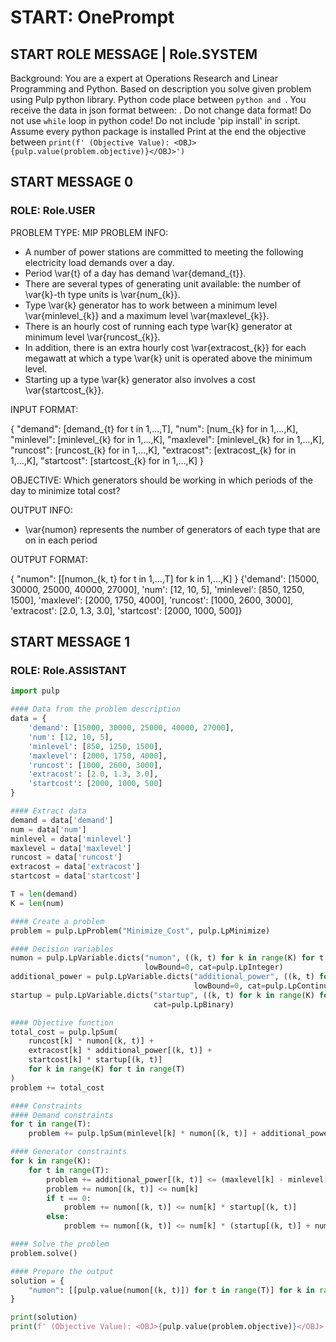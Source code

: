# START: OnePrompt 
## START ROLE MESSAGE | Role.SYSTEM 
Background: You are a expert at Operations Research and Linear Programming and Python. Based on description you solve given problem using Pulp python library. Python code place between ```python and ```. You receive the data in json format between: <DATA></DATA>. Do not change data format! Do not use `while` loop in python code! Do not include 'pip install' in script. Assume every python package is installed Print at the end the objective between <OBJ></OBJ> `print(f' (Objective Value): <OBJ>{pulp.value(problem.objective)}</OBJ>')`  
## START MESSAGE 0 
### ROLE: Role.USER
<DESCRIPTION>
PROBLEM TYPE: MIP
PROBLEM INFO:

- A number of power stations are committed to meeting the following electricity load demands over a day.
- Period \var{t} of a day has demand \var{demand_{t}}.
- There are several types of generating unit available: the number of \var{k}-th type units is \var{num_{k}}.
- Type \var{k} generator has to work between a minimum level \var{minlevel_{k}} and a maximum level \var{maxlevel_{k}}. 
- There is an hourly cost of running each type \var{k} generator at minimum level \var{runcost_{k}}. 
- In addition, there is an extra hourly cost \var{extracost_{k}} for each megawatt at which a type \var{k} unit is operated above the minimum level. 
- Starting up a type \var{k} generator also involves a cost \var{startcost_{k}}.


INPUT FORMAT:

{
    "demand": [demand_{t} for t in 1,...,T],
    "num": [num_{k} for in 1,...,K],
    "minlevel": [minlevel_{k} for in 1,...,K],
    "maxlevel": [minlevel_{k} for in 1,...,K],
    "runcost": [runcost_{k} for in 1,...,K],
    "extracost": [extracost_{k} for in 1,...,K],
    "startcost": [startcost_{k} for in 1,...,K]
}


OBJECTIVE: Which generators should be working in which periods of the day to minimize total cost?

OUTPUT INFO:

- \var{numon} represents the number of generators of each type that are on in each period

OUTPUT FORMAT:

{
    "numon": [[numon_{k, t} for t in 1,...,T] for k in 1,...,K]
}
</DESCRIPTION>
<DATA>
{'demand': [15000, 30000, 25000, 40000, 27000], 'num': [12, 10, 5], 'minlevel': [850, 1250, 1500], 'maxlevel': [2000, 1750, 4000], 'runcost': [1000, 2600, 3000], 'extracost': [2.0, 1.3, 3.0], 'startcost': [2000, 1000, 500]}</DATA>


## START MESSAGE 1 
### ROLE: Role.ASSISTANT
```python
import pulp

#### Data from the problem description
data = {
    'demand': [15000, 30000, 25000, 40000, 27000],
    'num': [12, 10, 5],
    'minlevel': [850, 1250, 1500],
    'maxlevel': [2000, 1750, 4000],
    'runcost': [1000, 2600, 3000],
    'extracost': [2.0, 1.3, 3.0],
    'startcost': [2000, 1000, 500]
}

#### Extract data
demand = data['demand']
num = data['num']
minlevel = data['minlevel']
maxlevel = data['maxlevel']
runcost = data['runcost']
extracost = data['extracost']
startcost = data['startcost']

T = len(demand)
K = len(num)

#### Create a problem
problem = pulp.LpProblem("Minimize_Cost", pulp.LpMinimize)

#### Decision variables
numon = pulp.LpVariable.dicts("numon", ((k, t) for k in range(K) for t in range(T)), 
                              lowBound=0, cat=pulp.LpInteger)
additional_power = pulp.LpVariable.dicts("additional_power", ((k, t) for k in range(K) for t in range(T)), 
                                         lowBound=0, cat=pulp.LpContinuous)
startup = pulp.LpVariable.dicts("startup", ((k, t) for k in range(K) for t in range(T)), 
                                cat=pulp.LpBinary)

#### Objective function
total_cost = pulp.lpSum(
    runcost[k] * numon[(k, t)] + 
    extracost[k] * additional_power[(k, t)] + 
    startcost[k] * startup[(k, t)]
    for k in range(K) for t in range(T)
)
problem += total_cost

#### Constraints
#### Demand constraints
for t in range(T):
    problem += pulp.lpSum(minlevel[k] * numon[(k, t)] + additional_power[(k, t)] for k in range(K)) >= demand[t]

#### Generator constraints
for k in range(K):
    for t in range(T):
        problem += additional_power[(k, t)] <= (maxlevel[k] - minlevel[k]) * numon[(k, t)]
        problem += numon[(k, t)] <= num[k]
        if t == 0:
            problem += numon[(k, t)] <= num[k] * startup[(k, t)]
        else:
            problem += numon[(k, t)] <= num[k] * (startup[(k, t)] + numon[(k, t-1)])

#### Solve the problem
problem.solve()

#### Prepare the output
solution = {
    "numon": [[pulp.value(numon[(k, t)]) for t in range(T)] for k in range(K)]
}

print(solution)
print(f' (Objective Value): <OBJ>{pulp.value(problem.objective)}</OBJ>')
```

